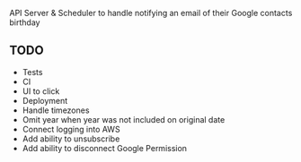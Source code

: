 API Server & Scheduler to handle notifying an email of their Google contacts birthday

## TODO
* Tests
* CI
* UI to click
* Deployment
* Handle timezones 
* Omit year when year was not included on original date
* Connect logging into AWS
* Add ability to unsubscribe
* Add ability to disconnect Google Permission
